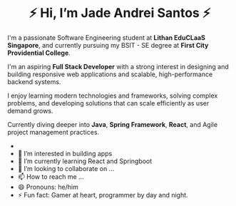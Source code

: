 
<h1 align="center">⚡ Hi, I’m Jade Andrei Santos ⚡</h1>
<p>
  I'm a passionate Software Engineering student at <strong>Lithan EduCLaaS Singapore</strong>,
  and currently pursuing my BSIT - SE degree at <strong>First City Providential College</strong>.
  
  I'm an aspiring <strong>Full Stack Developer</strong> with a strong interest in designing and building
  responsive web applications and scalable, high-performance backend systems.

  I enjoy learning modern technologies and frameworks, solving complex problems,
  and developing solutions that can scale efficiently as user demand grows.

  Currently diving deeper into <strong>Java</strong>, <strong>Spring Framework</strong>, <strong>React</strong>, and Agile project management practices.

</p>




- 
- 👀 I’m interested in building apps
- 🌱 I’m currently learning React and Springboot
- 💞️ I’m looking to collaborate on ...
- 📫 How to reach me ...
- 😄 Pronouns: he/him
- ⚡ Fun fact: Gamer at heart, programmer by day and night.

<!---
DevRyujin/DevRyujin is a ✨ special ✨ repository because its `README.md` (this file) appears on your GitHub profile.
You can click the Preview link to take a look at your changes.
--->
